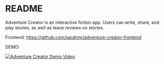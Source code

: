 # README

Adventure Creator is an interactive fiction app. Users can write, share, and play stories, as well as leave reviews on stories.

Frontend: https://github.com/sarahmr/adventure-creator-frontend

DEMO:

[![Adventure Creator Demo Video](http://img.youtube.com/vi/9UvM23tCceg/0.jpg)](http://www.youtube.com/watch?v=9UvM23tCceg)
